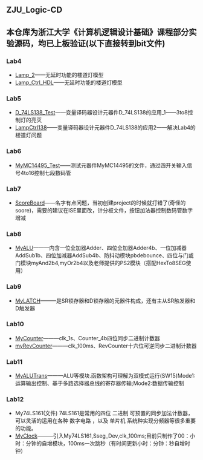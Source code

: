 ## ZJU_Logic-CD
## 本仓库为浙江大学《计算机逻辑设计基础》课程部分实验源码，均已上板验证(以下直接转到bit文件)
### Lab4 
* [Lamp_2](./Lab4/Lamp_2/lampctrl_draw_1.bit)——无延时功能的楼道灯模型
* [Lamp_Ctrl_HDL](./Lab4/Lamp_Ctrl_HDL/lampctrl_1.bit)——无延时功能的楼道灯模型
### Lab5
* [D_74LS138_Test](./Lab5/D_74LS138_Test/d_74ls138_test.bit)——变量译码器设计元器件D_74LS138的应用_1——3to8控制灯的亮灭
* [LampCtrl138](./Lab5/LampCtrl138/lampctrl138.bit)——变量译码器设计元器件D_74LS138的应用2——解决Lab4的楼道灯问题
### Lab6
* [MyMC14495_Test](./Lab6/MyMC14495_Test/mymc14495_test.bit)——测试元器件MyMC14495的文件，通过四开关输入信号4to16控制七段数码管
### Lab7
* [ScoreBoard](./Lab7/SooreBoard/top.bit)——名字有点问题，当初创建project的时候就打错了(奇怪的soore)，需要的建议在ISE里面改，计分板文件，按钮加法器控制数码管数字增减
### Lab8
* [MyALU](./Lab8/MyALU/top.bit)———内含一位全加器Adder、四位全加器Adder4b、一位加减器AddSub1b、四位加减器AddSub4b、防抖动模块pbdebounce、四位与门或门模块myAnd2b4,myOr2b4以及老师提供的PS2模块（搭配HexTo8SEG使用）
### Lab9
* [MyLATCH](./Lab9/MyLATCHS/top.bit)———是SR锁存器和D锁存器的元器件构成，还有主从SR触发器和D触发器
### Lab10
* [MyCounter](./Lab10/MyCounter/top.bit)———clk_1s、Counter_4b四位同步二进制计数器
* [myRevCounter](./Lab10/myRevCounter/top.bit)———clk_100ms、RevCounter十六位可逆同步二进制计数器
### Lab11
* [MyALUTrans](./Lab11/MyALUTrans/top.bit)———ALU等模块.函数架构可理解为双模式运行(SW15)Mode1:运算输出控制、基于多路选择器总线的寄存器传输;Mode2:数据传输控制
### Lab12
* My74LS161(文件) 74LS161是常用的四位 二进制 可预置的同步加法计数器，可以灵活的运用在各种 数字电路 ，以及 单片机 系统种实现分频器等很多重要的功能。
* [MyClock](./Lab12/MyClock/top.bit)———引入My74LS161,Sseg_Dev,clk_100ms;目前只制作了00：小时：分钟的自增模块，100ms一次跳秒（有时间更新小时：分钟：秒自增时钟）